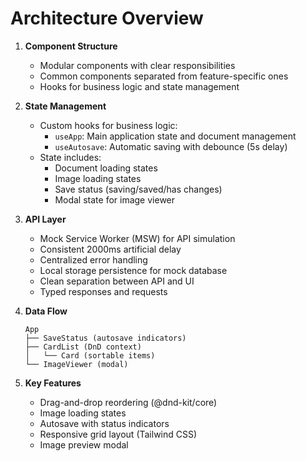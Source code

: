 # Architecture Overview

1. **Component Structure**
   - Modular components with clear responsibilities
   - Common components separated from feature-specific ones
   - Hooks for business logic and state management

2. **State Management**
   - Custom hooks for business logic:
     - `useApp`: Main application state and document management
     - `useAutosave`: Automatic saving with debounce (5s delay)
   - State includes:
     - Document loading states
     - Image loading states
     - Save status (saving/saved/has changes)
     - Modal state for image viewer

3. **API Layer**
   - Mock Service Worker (MSW) for API simulation
   - Consistent 2000ms artificial delay
   - Centralized error handling
   - Local storage persistence for mock database
   - Clean separation between API and UI
   - Typed responses and requests

4. **Data Flow**
   ```
   App
   ├── SaveStatus (autosave indicators)
   ├── CardList (DnD context)
   │   └── Card (sortable items)
   └── ImageViewer (modal)
   ```

5. **Key Features**
   - Drag-and-drop reordering (@dnd-kit/core)
   - Image loading states
   - Autosave with status indicators
   - Responsive grid layout (Tailwind CSS)
   - Image preview modal
